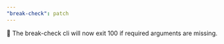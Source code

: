 ```yaml
---
"break-check": patch
---
```


🐛 The break-check cli will now exit 100 if required arguments are missing.

